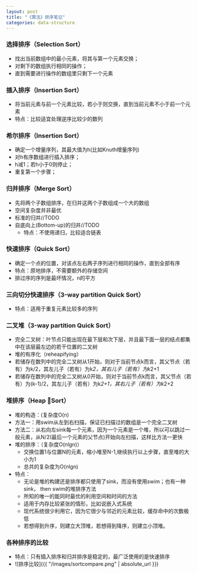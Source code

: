 ```yaml
---
layout: post
title: "《算法》排序笔记"
categories: data-structure
---
```

### 选择排序（Selection Sort）
* 找出当前数组中的最小元素，将其与第一个元素交换；
* 对剩下的数组执行相同的操作；
* 直到需要进行操作的数组里只剩下一个元素

### 插入排序（Insertion Sort）
* 将当前元素与前一个元素比较，若小于则交换，直到当前元素不小于前一个元素
* 特点：比较适宜处理逆序比较少的数列

### 希尔排序（Insertion Sort）
* 确定一个增量序列，其最大值为h(比如Knuth增量序列)
* 对h有序数组进行插入排序；
* h减1；若h小于0则停止；
* 重复第一个步骤；

### 归并排序（Merge Sort）  
* 先将两个子数组排序，在归并这两个子数组成一个大的数组  
* 空间复杂度并非最优  
* 标准的归并//TODO  
* 自底向上(Bottom-up)的归并//TODO  
    * 特点：不使用递归，比较适合链表  
        
### 快速排序（Quick Sort）
* 确定一个点的位置，对该点左右两子序列进行相同的操作，直到全部有序
* 特点：原地排序，不需要额外的存储空间  
* 排过序的序列是最坏情况，n的平方

### 三向切分快速排序（3-way partition Quick Sort）  
* 特点：适用于重复元素比较多的序列  

### 二叉堆（3-way partition Quick Sort）  
* 完全二叉树：叶节点只能出现在最下层和次下层，并且最下面一层的结点都集中在该层最左边的若干位置的二叉树
* 堆的有序化（reheapifying）
* 若储存在数列中的完全二叉树从1开始，则对于当前节点k而言，其父节点（若有）为k/2，其左儿子（若有）为k*2，其右儿子（若有）为k*2+1  
* 若储存在数列中的完全二叉树从0开始，则对于当前节点k而言，其父节点（若有）为(k-1)/2，其左儿子（若有）为k*2+1，其右儿子（若有）为k*2+2

### 堆排序（Heap Sort）
* 堆的构造：(复杂度O(n)
* 方法一：用swim从左到右扫描，保证已扫描过的数组是一个完全二叉树
* 方法二：从右向左sink每一个元素，因为一个元素是一个堆，所以可以跳过一般元素，从N/2(最后一个元素的父节点)开始向左扫描，这样比方法一更快
* 堆的排序：（复杂度O(nlgn)）
    * 交换位置1与位置N的元素，缩小堆至N-1,继续执行以上步骤，直至堆的大小为1  
    * 总共的复杂度为O(nlgn)
* 特点：
    * 无论是堆的构建还是排序都只使用了sink，而没有使用swim；也有一种sink， then swim的堆排序方法
    * 所知的唯一的能同时最优的利用空间和时间的方法
    * 适用于内存比较紧张的情形，比如说嵌入式系统
    * 现代系统很少利用它，因为它很少与邻近的元素比较，缓存命中的次数极低
    * 若想得到升序，则建立大顶堆，若想得到降序，则建立小顶堆。

### 各种排序的比较
* 特点：只有插入排序和归并排序是稳定的，最广泛使用的是快速排序
*  ![排序比较]({{ "/images/sortcompare.png" | absolute_url }})